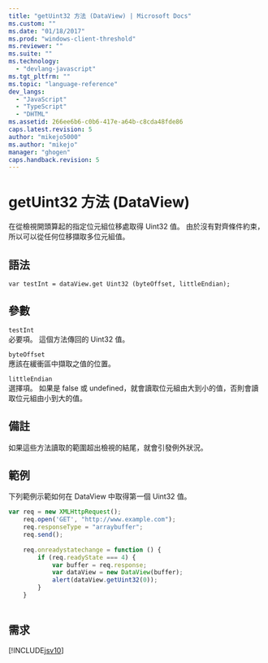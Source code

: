 ```yaml
---
title: "getUint32 方法 (DataView) | Microsoft Docs"
ms.custom: ""
ms.date: "01/18/2017"
ms.prod: "windows-client-threshold"
ms.reviewer: ""
ms.suite: ""
ms.technology: 
  - "devlang-javascript"
ms.tgt_pltfrm: ""
ms.topic: "language-reference"
dev_langs: 
  - "JavaScript"
  - "TypeScript"
  - "DHTML"
ms.assetid: 266ee6b6-c0b6-417e-a64b-c8cda48fde86
caps.latest.revision: 5
author: "mikejo5000"
ms.author: "mikejo"
manager: "ghogen"
caps.handback.revision: 5
---
```

# getUint32 方法 (DataView)
在從檢視開頭算起的指定位元組位移處取得 Uint32 值。  由於沒有對齊條件約束，所以可以從任何位移擷取多位元組值。  
  
## 語法  
  
```  
var testInt = dataView.get Uint32 (byteOffset, littleEndian);   
```  
  
## 參數  
 `testInt`  
 必要項。  這個方法傳回的 Uint32 值。  
  
 `byteOffset`  
 應該在緩衝區中擷取之值的位置。  
  
 `littleEndian`  
 選擇項。  如果是 false 或 undefined，就會讀取位元組由大到小的值，否則會讀取位元組由小到大的值。  
  
## 備註  
 如果這些方法讀取的範圍超出檢視的結尾，就會引發例外狀況。  
  
## 範例  
 下列範例示範如何在 DataView 中取得第一個 Uint32 值。  
  
```javascript  
var req = new XMLHttpRequest();  
    req.open('GET', "http://www.example.com");  
    req.responseType = "arraybuffer";  
    req.send();  
  
    req.onreadystatechange = function () {  
        if (req.readyState === 4) {  
            var buffer = req.response;  
            var dataView = new DataView(buffer);  
            alert(dataView.getUint32(0));  
        }  
    }  
  
```  
  
## 需求  
 [!INCLUDE[jsv10](../../javascript/reference/includes/jsv10-md.md)]